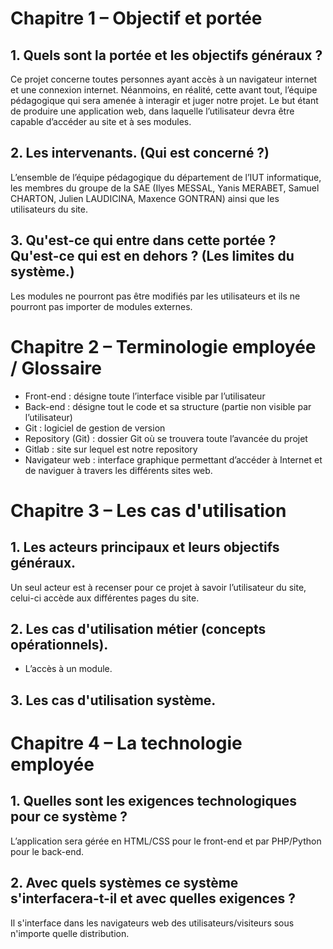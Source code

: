 # Chapitre 1 – Objectif et portée

## 1. Quels sont la portée et les objectifs généraux ?

Ce projet concerne toutes personnes ayant accès à un navigateur internet et une connexion internet. Néanmoins, en réalité, cette avant tout, l’équipe pédagogique qui sera amenée à interagir et juger notre projet. Le but étant de produire une application web, dans laquelle l’utilisateur devra être capable d’accéder au site et à ses modules.

## 2. Les intervenants. (Qui est concerné ?)

L’ensemble de l’équipe pédagogique du département de l’IUT informatique, les membres du groupe de la SAE (Ilyes MESSAL, Yanis MERABET, Samuel CHARTON, Julien LAUDICINA, Maxence GONTRAN) ainsi que les utilisateurs du site.

## 3. Qu'est-ce qui entre dans cette portée ? Qu'est-ce qui est en dehors ? (Les limites du système.)

Les modules ne pourront pas être modifiés par les utilisateurs et ils ne pourront pas importer de modules externes.

# Chapitre 2 – Terminologie employée / Glossaire

- Front-end : désigne toute l’interface visible par l’utilisateur 
- Back-end : désigne tout le code et sa structure (partie non visible par l’utilisateur) 
- Git : logiciel de gestion de version 
- Repository (Git) : dossier Git où se trouvera toute l’avancée du projet 
- Gitlab : site sur lequel est notre repository
- Navigateur web : interface graphique permettant d’accéder à Internet et de naviguer à travers les différents sites web.

# Chapitre 3 – Les cas d'utilisation

## 1. Les acteurs principaux et leurs objectifs généraux.

Un seul acteur est à recenser pour ce projet à savoir l’utilisateur du site, celui-ci accède aux différentes pages du site.

## 2. Les cas d'utilisation métier (concepts opérationnels).

- L’accès à un module.

## 3. Les cas d'utilisation système.

# Chapitre 4 – La technologie employée

## 1. Quelles sont les exigences technologiques pour ce système ?
L’application sera gérée en HTML/CSS pour le front-end et par PHP/Python pour le back-end.

## 2. Avec quels systèmes ce système s'interfacera-t-il et avec quelles exigences ?
Il s'interface dans les navigateurs web des utilisateurs/visiteurs sous n'importe quelle distribution.
